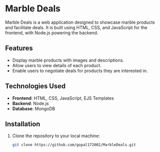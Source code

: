 # Marble Deals

Marble Deals is a web application designed to showcase marble products and facilitate deals. It is built using HTML, CSS, and JavaScript for the frontend, with Node.js powering the backend.

## Features

- Display marble products with images and descriptions.
- Allow users to view details of each product.
- Enable users to negotiate deals for products they are interested in.

## Technologies Used

- **Frontend**: HTML, CSS, JavaScript, EJS Templates
- **Backend**: Node.js
- **Database**: MongoDB

## Installation

1. Clone the repository to your local machine:

   ```bash
   git clone https://github.com/gopal172002/MarbleDeals.git
